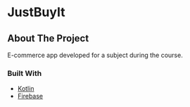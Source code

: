 # JustBuyIt
 
 
 ## About The Project
 
E-commerce app developed for a subject during the course.

### Built With

* [Kotlin](https://kotlinlang.org/)
* [Firebase](https://firebase.google.com/)
